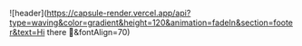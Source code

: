 ![header](https://capsule-render.vercel.app/api?type=waving&color=gradient&height=120&animation=fadeIn&section=footer&text=Hi there 👋&fontAlign=70)
<!--
**miiiingi/miiiingi** is a ✨ _special_ ✨ repository because its `README.md` (this file) appears on your GitHub profile.

Here are some ideas to get you started:

- 🔭 I’m currently working on ...
- 🌱 I’m currently learning ...
- 👯 I’m looking to collaborate on ...
- 🤔 I’m looking for help with ...
- 💬 Ask me about ...
- 📫 How to reach me: ...
- 😄 Pronouns: ...
- ⚡ Fun fact: ...
-->
